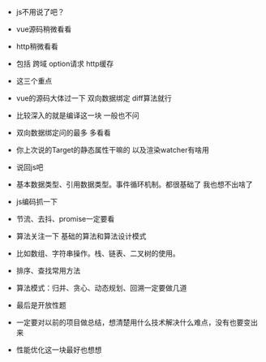 
- js不用说了吧？

- vue源码稍微看看

- http稍微看看

- 包括 跨域 option请求 http缓存

- 这三个重点


- vue的源码大体过一下 双向数据绑定 diff算法就行

- 比较深入的就是编译这一块 一般也不问

- 双向数据绑定问的最多 多看看

- 你上次说的Target的静态属性干嘛的 以及渲染watcher有啥用

- 说回js吧

- 基本数据类型、引用数据类型。事件循环机制。都很基础了 我也想不出啥了

- js编码抓一下

- 节流、去抖、promise一定要看



- 算法关注一下 基础的算法和算法设计模式

- 比如数组、字符串操作。栈、链表、二叉树的使用。

- 排序、查找常用方法

- 算法模式：归并、贪心、动态规划、回溯一定要做几道

- 最后是开放性题

- 一定要对以前的项目做总结，想清楚用什么技术解决什么难点，没有也要变出来

- 性能优化这一块最好也想想